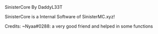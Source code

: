 SinisterCore
By DaddyL33T

SinisterCore is a Internal Software of SinisterMC.xyz!

Credits:
  ~Nyaa#0288: a very good friend and helped in some functions
